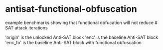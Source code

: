 # antisat-functional-obfuscation
example benchmarks showing that functional obfucation will not reduce # SAT attack iterations

'origin' is the unlocked Anti-SAT block
'enc' is the baseline Anti-SAT block
'enc_fo' is the baseline Anti-SAT block with functional obfuscation
